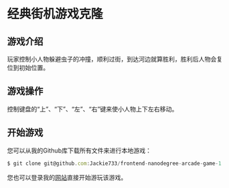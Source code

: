 #  经典街机游戏克隆

## 游戏介绍

玩家控制小人物躲避虫子的冲撞，顺利过街，到达河边就算胜利，胜利后人物会复位到初始位置。

## 游戏操作

控制键盘的“上”、“下”、“左”、“右”键来使小人物上下左右移动。

## 开始游戏

您可以从我的Github库下载所有文件来进行本地游戏：

```javascript
$ git clone git@github.com:Jackie733/frontend-nanodegree-arcade-game-1.git
```

您也可以登录我的[网站](https://jackie733.github.io)直接开始游玩该游戏。




